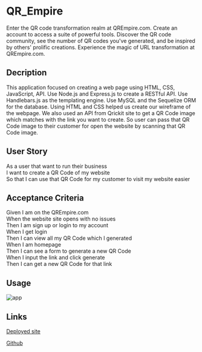 # QR_Empire
Enter the QR code transformation realm at QREmpire.com. Create an account to access a suite of powerful tools. Discover the QR code community, see the number of QR codes you've generated, and be inspired by others' prolific creations. Experience the magic of URL transformation at QREmpire.com.

## Decription
This application focused on creating a web page using HTML, CSS, JavaScript, API. Use Node.js and Express.js to create a RESTful API. Use Handlebars.js as the templating engine. Use MySQL and the Sequelize ORM for the database. Using HTML and CSS helped us create our wireframe of the webpage. We also used an API from Qrickit site to get a QR Code image which matches with the link you want to create. So user can pass that QR Code image to their customer for open the website by scanning that QR Code image.

## User Story
As a user that want to run their business<br>
I want to create a QR Code of my website<br>
So that I can use that QR Code for my customer to visit my website easier<br>

## Acceptance Criteria
Given I am on the QREmpire.com<br>
When the website site opens with no issues<br>
Then I am sign up or login to my account<br>
When I get login<br> 
Then I can view all my QR Code which I generated<br>
When I am homepage <br>
Then I can see a form to generate a new QR Code<br>
When I input the link and click generate<br>
Then I can get a new QR Code for that link

## Usage
![app](./public/assets/Homepage.png)

## Links

[Deployed site](https://qrempire-7ee960eb8dee.herokuapp.com/)

[Github](https://github.com/WillZealot/QR_Empire)
